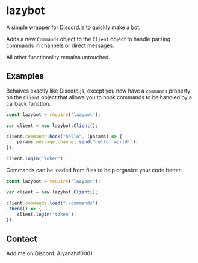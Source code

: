 # lazybot

A simple wrapper for [Discord.js](https://github.com/discordjs/discord.js/) to quickly make a bot.

Adds a new `Commands` object to the `Client` object to handle parsing commands in channels or direct messages.

All other functionality remains untouched.

## Examples

Behaives exactly like Discord.js, except you now have a `commands` property on the `Client` object that allows you to hook commands to be handled by a callback function.

```javascript
const lazybot = require('lazybot');

var client = new lazybot.Client();

client.commands.hook("hello", (params) => {
    params.message.channel.send("hello, world!");
});

client.login("token");
```

Commands can be loaded from files to help organize your code better.

```javascript
const lazybot = require('lazybot');

var client = new lazybot.Client();

client.commands.load("./commands")
.then(() => {
    client.login("token");
});
```

## Contact

Add me on Discord: Alyanah#0001